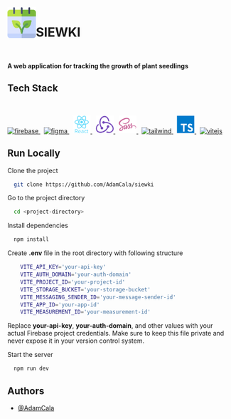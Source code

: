 <img align="left" style="width:64px" src="https://raw.githubusercontent.com/AdamCala/siewki/main/public/logo.svg" />

<h1>SIEWKI</h1>

<br />

**A web application for tracking the growth of plant seedlings**

## Tech Stack

<br />
<p align="left">
<a href="https://firebase.google.com/" target="_blank" rel="noreferrer">
    <img src="https://www.vectorlogo.zone/logos/firebase/firebase-icon.svg" alt="firebase" width="40" height="40"/>
</a>&nbsp;
  <a href="https://www.figma.com/" target="_blank" rel="noreferrer">
    <img src="https://www.vectorlogo.zone/logos/figma/figma-icon.svg" alt="figma" width="40" height="40"/>
  </a>&nbsp;
  <a href="https://reactjs.org/" target="_blank" rel="noreferrer">
    <img src="https://raw.githubusercontent.com/devicons/devicon/master/icons/react/react-original-wordmark.svg" alt="react" width="40" height="40"/>
  </a>&nbsp;
  <a href="https://redux.js.org" target="_blank" rel="noreferrer">
    <img src="https://raw.githubusercontent.com/devicons/devicon/master/icons/redux/redux-original.svg" alt="redux" width="40" height="40"/>
  </a>&nbsp;
  <a href="https://sass-lang.com" target="_blank" rel="noreferrer">
    <img src="https://raw.githubusercontent.com/devicons/devicon/master/icons/sass/sass-original.svg" alt="sass" width="40" height="40"/>
  </a>&nbsp;
  <a href="https://tailwindcss.com/" target="_blank" rel="noreferrer">
    <img src="https://www.vectorlogo.zone/logos/tailwindcss/tailwindcss-icon.svg" alt="tailwind" width="40" height="40"/>
  </a>&nbsp;
  <a href="https://www.typescriptlang.org/" target="_blank" rel="noreferrer">
    <img src="https://raw.githubusercontent.com/devicons/devicon/master/icons/typescript/typescript-original.svg" alt="typescript" width="40" height="40"/>
  </a>&nbsp;
  <a href="https://vitejs.dev/" target="_blank" rel="noreferrer">
    <img src="https://vectorwiki.com/images/bjlcA__vitejs.svg" alt="vitejs" width="40" height="40"/>
  </a>
</p>

## Run Locally

Clone the project

```bash
  git clone https://github.com/AdamCala/siewki
```

Go to the project directory

```bash
  cd <project-directory>
```

Install dependencies

```bash
  npm install
```

Create **.env** file in the root directory with following structure

```bash
    VITE_API_KEY='your-api-key'
    VITE_AUTH_DOMAIN='your-auth-domain'
    VITE_PROJECT_ID='your-project-id'
    VITE_STORAGE_BUCKET='your-storage-bucket'
    VITE_MESSAGING_SENDER_ID='your-message-sender-id'
    VITE_APP_ID='your-app-id'
    VITE_MEASUREMENT_ID='your-measurement-id'
```

Replace **your-api-key**, **your-auth-domain**, and other values with your actual Firebase project credentials. Make sure to keep this file private and never expose it in your version control system.

Start the server

```bash
  npm run dev
```

## Authors

- [@AdamCala](https://github.com/AdamCala)
  </br>
  </br>
  </br>
  </br>
  </br>
